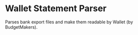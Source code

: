 # Wallet Statement Parser

Parses bank export files and make them readable by Wallet (by BudgetMakers).

